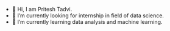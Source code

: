 - 👋 Hi, I am Pritesh Tadvi.
- 👀 I’m currently looking for internship in field of data science.
- 🌱 I’m currently learning data analysis and machine learning.
